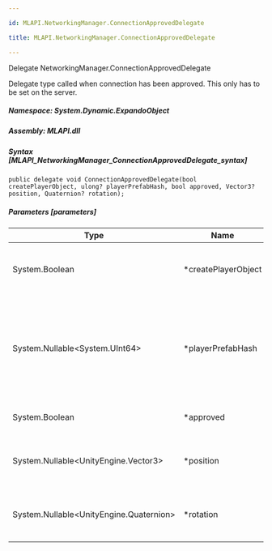 ```yaml
---

id: MLAPI.NetworkingManager.ConnectionApprovedDelegate

title: MLAPI.NetworkingManager.ConnectionApprovedDelegate

---
```


Delegate NetworkingManager.ConnectionApprovedDelegate

<div class="markdown level0 summary" markdown="1">

Delegate type called when connection has been approved. This only has to
be set on the server.

</div>

<div class="markdown level0 conceptual" markdown="1">

</div>

##### **Namespace**: System.Dynamic.ExpandoObject

##### **Assembly**: MLAPI.dll

##### Syntax [MLAPI_NetworkingManager_ConnectionApprovedDelegate_syntax]

    public delegate void ConnectionApprovedDelegate(bool createPlayerObject, ulong? playerPrefabHash, bool approved, Vector3? position, Quaternion? rotation);

##### Parameters [parameters]

| Type                                      | Name                 | Description                                                                                                                                            |
|-------------------------------------------|----------------------|--------------------------------------------------------------------------------------------------------------------------------------------------------|
| System.Boolean                            | \*createPlayerObject | If true, a player object will be created. Otherwise the client will have no object.                                                                    |
| System.Nullable\<System.UInt64\>          | \*playerPrefabHash   | The prefabHash to use for the client. If createPlayerObject is false, this is ignored. If playerPrefabHash is null, the default player prefab is used. |
| System.Boolean                            | \*approved           | Whether or not the client was approved                                                                                                                 |
| System.Nullable\<UnityEngine.Vector3\>    | \*position           | The position to spawn the client at. If null, the prefab position is used.                                                                             |
| System.Nullable\<UnityEngine.Quaternion\> | \*rotation           | The rotation to spawn the client with. If null, the prefab position is used.                                                                           |
